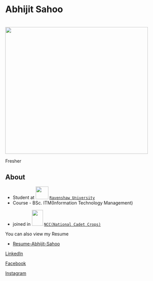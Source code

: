 <style>
   h1:hover
{
    font-family: 'Trebuchet MS', 'Lucida Sans Unicode', 'Lucida Grande', 'Lucida Sans', Arial, sans-serif;
    color: crimson;
    animation: blink 1s steps(1, end) infinite;
    font-family: Cambria, Cochin, Georgia, Times, 'Times New Roman', serif;
}
</style>
# <h1>Abhijit Sahoo<h1>
<img src="https://github.com/Abhijitsahooabhi/Abhijitsahooabhi/assets/116071426/37696dee-6e01-4724-bf12-79662a27f1db" width="450px" height="400px">


Fresher
## About
* Student at <img src="https://github.com/Abhijitsahooabhi/Abhijitsahooabhi/assets/116071426/4d4708bf-c198-4f00-82b9-a6400be8bad2" width="40px" height="40px"> [`Ravenshaw University`](https://ravenshawuniversity.ac.in)
* Course - BSc. ITM(Information Technology Management)
<!-- ![download](https://github.com/Abhijitsahooabhi/Abhijitsahooabhi/assets/116071426/4d4708bf-c198-4f00-82b9-a6400be8bad2) -->

* joined in  <img src="https://github.com/Abhijitsahooabhi/Abhijitsahooabhi/assets/116071426/ce1bdbb3-1074-422d-9b79-83e073e59410" width="35px" height="50px">  [`NCC(National Cadet Crops)`](https://indiancc.nic.in)
<!--![ncc](https://github.com/Abhijitsahooabhi/Abhijitsahooabhi/assets/116071426/ce1bdbb3-1074-422d-9b79-83e073e59410)-->


 You can also view my Resume
- [Resume-Abhijit-Sahoo](https://github.com/Abhijitsahooabhi/Abhijitsahooabhi/files/11628621/Resume-Abhijit-Sahoo.LinkedIn.pdf)

[LinkedIn](https://www.linkedin.com/in/abhijit-sahoo-10486621)

[Facebook](https://www.facebook.com/Abhijitsahoo.abhi.2002)

[Instagram](https://www.instagram.com/abhijitsahoo.abhi)
